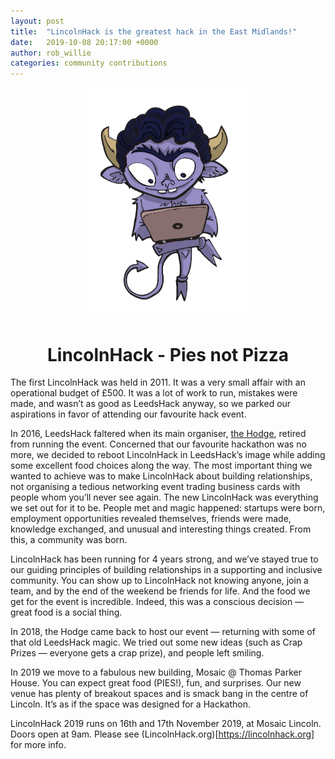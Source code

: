 ```yaml
---
layout: post
title:  "LincolnHack is the greatest hack in the East Midlands!"
date:   2019-10-08 20:17:00 +0000
author: rob_willie
categories: community contributions
---
```


<p style="text-align: center">
<img style="width: 260px;" src='/images/Vector-Imp.svg'/>
</p>

# <center>LincolnHack - Pies not Pizza</center>

The first LincolnHack was held in 2011. It was a very small affair with an operational budget of £500. It was a lot of work to run, mistakes were made, and wasn’t as good as LeedsHack anyway, so we parked our aspirations in favor of attending our favourite hack event.

In 2016, LeedsHack faltered when its main organiser, [the Hodge](https://twitter.com/thehodge), retired from running the event. Concerned that our favourite hackathon was no more, we decided to reboot LincolnHack in LeedsHack’s image while adding some excellent food choices along the way. The most important thing we wanted to achieve was to make LincolnHack about building relationships, not organising a tedious networking event trading business cards with people whom you’ll never see again.
The new LincolnHack was everything we set out for it to be. People met and magic happened: startups were born, employment opportunities revealed themselves, friends were made, knowledge exchanged, and unusual and interesting things created. From this, a community was born. 

LincolnHack has been running for 4 years strong, and we’ve stayed true to our guiding principles of building relationships in a supporting and inclusive community. You can show up to LincolnHack not knowing anyone, join a team, and by the end of the weekend be friends for life. And the food we get for the event is incredible. Indeed, this was a conscious decision — great food is a social thing.

In 2018, the Hodge came back to host our event — returning with some of that old LeedsHack magic. We tried out some new ideas (such as Crap Prizes — everyone gets a crap prize), and people left smiling.

In 2019 we move to a fabulous new building, Mosaic @ Thomas Parker House. You can expect great food (PIES!), fun, and surprises. Our new venue has plenty of breakout spaces and is smack bang in the centre of Lincoln. It’s as if the space was designed for a Hackathon.

LincolnHack 2019 runs on 16th and 17th November 2019, at Mosaic Lincoln. Doors open at 9am. Please see (LincolnHack.org)[https://lincolnhack.org] for more info.

